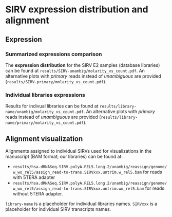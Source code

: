 # SIRV expression distribution and alignment
## Expression
### Summarized expressions comparison
The **expression distribution** for the SIRV E2 samples (database libraries) can be found at `results/SIRV-unambig/molarity_vs_count.pdf`. An alternative plots with *primary* reads instead of *unambiguous* are provided (`results/SIRV-primary/molarity_vs_count.pdf`).

### Individual libraries expressions
Results for indivual libraries can be found at `results/library-name/unambig/molarity_vs_count.pdf`. An alternative plots with *primary* reads instead of *unambiguous* are provided (`results/library-name/primary/molarity_vs_count.pdf`).

## Alignment visualization
Alignments assigned to individual SIRVs used for visualizations in the manuscript (BAM format; our libraries) can be found at:
* `results/hsa.dRNASeq.SIRV.polyA.REL5.long.2/unambig/reassign/genome/w_wo_rel5/assign_read-to-trans.SIRVxxx.untrim.w_rel5.bam` for reads with 5TERA adapter
* `results/hsa.dRNASeq.SIRV.polyA.REL5.long.2/unambig/reassign/genome/w_wo_rel5/assign_read-to-trans.SIRVxxx.untrim.wo_rel5.bam` for reads without 5TERA adapter.

`library-name` is a placeholder for individual libraries names. `SIRVxxx` is a placeholder for individual SIRV transcripts names.

